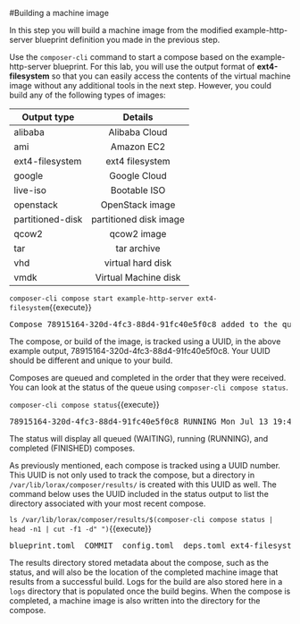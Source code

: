 #Building a machine image

In this step you will build a machine image from the modified 
example-http-server blueprint definition you made in the previous step.

Use the `composer-cli` command to start a compose based on the
example-http-server blueprint.  For this lab, you will use the output format
of __ext4-filesystem__ so that you can easily access the contents of the
virtual machine image without any additional tools in the next step.  However, 
you could build any of the following types of images: 

| Output type      |  Details                |
|------------------|:-----------------------:|
| alibaba          |  Alibaba Cloud          |
| ami              |  Amazon EC2             |
| ext4-filesystem  |  ext4 filesystem        |
| google           |  Google Cloud           |
| live-iso         |  Bootable ISO           |
| openstack        |  OpenStack image        |
| partitioned-disk |  partitioned disk image |
| qcow2            |  qcow2 image            |
| tar              |  tar archive            |
| vhd              |  virtual hard disk      |
| vmdk             |  Virtual Machine disk   |


`composer-cli compose start example-http-server ext4-filesystem`{{execute}}

<pre class='file'>
Compose 78915164-320d-4fc3-88d4-91fc40e5f0c8 added to the queue
</pre>

The compose, or build of the image, is tracked using a UUID, in the above
example output, 78915164-320d-4fc3-88d4-91fc40e5f0c8.  Your UUID should be
different and unique to your build.

Composes are queued and completed in the order that they were received.  You
can look at the status of the queue using `composer-cli compose status`. 

`composer-cli compose status`{{execute}}
<pre class='file'>
78915164-320d-4fc3-88d4-91fc40e5f0c8 RUNNING Mon Jul 13 19:42:14 2020 example-http-server 0.0.2 ext4-filesystem  
</pre>

The status will display all queued (WAITING), running (RUNNING), and 
completed (FINISHED) composes.

As previously mentioned, each compose is tracked using a UUID number.  This
UUID is not only used to track the compose, but a directory in 
`/var/lib/lorax/composer/results/` is created with this UUID as well.  The
command below uses the UUID included in the status output to list the directory
associated with your most recent compose.

`ls /var/lib/lorax/composer/results/$(composer-cli compose status | head -n1 | cut -f1 -d" ")`{{execute}}
<pre class='file'>
blueprint.toml  COMMIT  config.toml  deps.toml ext4-filesystem.ks final-kickstart.ks  frozen.toml  STATUS  times.toml
</pre>
The results directory stored metadata about the compose, such as the status, and
will also be the location of the completed machine image that results from a
successful build.  Logs for the build are also stored here in a `logs` directory
that is populated once the build begins.  When the compose is completed, a
machine image is also written into the directory for the compose.
